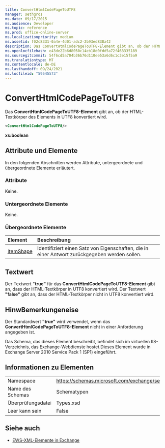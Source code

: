```yaml
---
title: ConvertHtmlCodePageToUTF8
manager: sethgros
ms.date: 09/17/2015
ms.audience: Developer
ms.topic: reference
ms.prod: office-online-server
ms.localizationpriority: medium
ms.assetid: f02c8331-0a4e-4d01-adc2-2b93ed838a42
description: Das ConvertHtmlCodePageToUTF8-Element gibt an, ob der HTML-Textkörper des Elements in UTF8 konvertiert wird.
ms.openlocfilehash: e43de22b6d8050c14eb18d0fdd5a72f463335189
ms.sourcegitcommit: 54f6cd5a704b36b76d110ee53a6d6c1c3e15f5a9
ms.translationtype: MT
ms.contentlocale: de-DE
ms.lasthandoff: 09/24/2021
ms.locfileid: "59545573"
---
```

# <a name="converthtmlcodepagetoutf8"></a>ConvertHtmlCodePageToUTF8

Das **ConvertHtmlCodePageToUTF8-Element** gibt an, ob der HTML-Textkörper des Elements in UTF8 konvertiert wird. 
  
```XML
<ConvertHtmlCodePageToUTF8/>
```

 **xs:boolean**
## <a name="attributes-and-elements"></a>Attribute und Elemente

In den folgenden Abschnitten werden Attribute, untergeordnete und übergeordnete Elemente erläutert.
  
### <a name="attributes"></a>Attribute

Keine.
  
### <a name="child-elements"></a>Untergeordnete Elemente

Keine.
  
### <a name="parent-elements"></a>Übergeordnete Elemente

|**Element**|**Beschreibung**|
|:-----|:-----|
|[ItemShape](itemshape.md) <br/> |Identifiziert einen Satz von Eigenschaften, die in einer Antwort zurückgegeben werden sollen.  <br/> |
   
## <a name="text-value"></a>Textwert

Der Textwert **"true"** für das **ConvertHtmlCodePageToUTF8-Element** gibt an, dass der HTML-Textkörper in UTF8 konvertiert wird. Der Textwert **"false"** gibt an, dass der HTML-Textkörper nicht in UTF8 konvertiert wird. 
  
## <a name="remarks"></a>HinwBemerkungeneise

Der Standardwert **"true"** wird verwendet, wenn das **ConvertHtmlCodePageToUTF8-Element** nicht in einer Anforderung angegeben ist. 
  
Das Schema, das dieses Element beschreibt, befindet sich im virtuellen IIS-Verzeichnis, das Exchange-Webdienste hostet.Dieses Element wurde in Exchange Server 2010 Service Pack 1 (SP1) eingeführt.
  
## <a name="element-information"></a>Informationen zu Elementen

|||
|:-----|:-----|
|Namespace  <br/> |https://schemas.microsoft.com/exchange/services/2006/types  <br/> |
|Name des Schemas  <br/> |Schematypen  <br/> |
|Überprüfungsdatei  <br/> |Types.xsd  <br/> |
|Leer kann sein  <br/> |False  <br/> |
   
## <a name="see-also"></a>Siehe auch



- [EWS-XML-Elemente in Exchange](ews-xml-elements-in-exchange.md)

